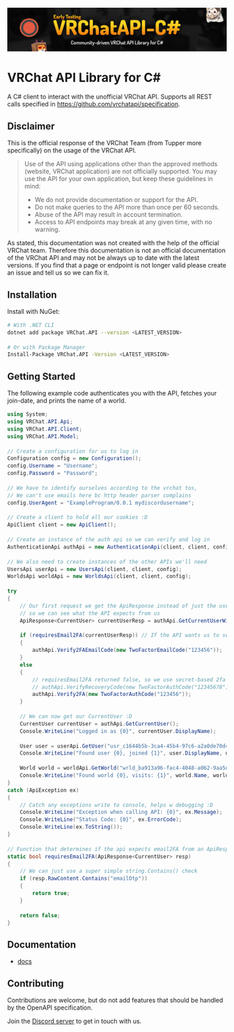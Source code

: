 ![](https://raw.githubusercontent.com/vrchatapi/vrchatapi.github.io/main/static/assets/img/lang/lang_csharp_banner_1500x300.png)

# VRChat API Library for C#

A C# client to interact with the unofficial VRChat API. Supports all REST calls specified in https://github.com/vrchatapi/specification.

## Disclaimer

This is the official response of the VRChat Team (from Tupper more specifically) on the usage of the VRChat API.

> Use of the API using applications other than the approved methods (website, VRChat application) are not officially supported. You may use the API for your own application, but keep these guidelines in mind:
> * We do not provide documentation or support for the API.
> * Do not make queries to the API more than once per 60 seconds.
> * Abuse of the API may result in account termination.
> * Access to API endpoints may break at any given time, with no warning.

As stated, this documentation was not created with the help of the official VRChat team. Therefore this documentation is not an official documentation of the VRChat API and may not be always up to date with the latest versions. If you find that a page or endpoint is not longer valid please create an issue and tell us so we can fix it.

## Installation

Install with NuGet:

```bash
# With .NET CLI
dotnet add package VRChat.API --version <LATEST_VERSION>

# Or with Package Manager
Install-Package VRChat.API -Version <LATEST_VERSION>
```

## Getting Started

The following example code authenticates you with the API, fetches your join-date, and prints the name of a world.

```csharp
using System;
using VRChat.API.Api;
using VRChat.API.Client;
using VRChat.API.Model;

// Create a configuration for us to log in
Configuration config = new Configuration();
config.Username = "Username";
config.Password = "Password";

// We have to identify ourselves according to the vrchat tos,
// We can't use emails here bc http header parser complains
config.UserAgent = "ExampleProgram/0.0.1 mydiscordusername"; 

// Create a client to hold all our cookies :D
ApiClient client = new ApiClient();

// Create an instance of the auth api so we can verify and log in
AuthenticationApi authApi = new AuthenticationApi(client, client, config);

// We also need to create instances of the other APIs we'll need
UsersApi userApi = new UsersApi(client, client, config);
WorldsApi worldApi = new WorldsApi(client, client, config);

try
{
    // Our first request we get the ApiResponse instead of just the user object,
    // so we can see what the API expects from us
    ApiResponse<CurrentUser> currentUserResp = authApi.GetCurrentUserWithHttpInfo();

    if (requiresEmail2FA(currentUserResp)) // If the API wants us to send an Email OTP code
    {
        authApi.Verify2FAEmailCode(new TwoFactorEmailCode("123456"));
    }
    else
    {
        // requiresEmail2FA returned false, so we use secret-based 2fa verification
        // authApi.VerifyRecoveryCode(new TwoFactorAuthCode("12345678")); // To Use a Recovery Code
        authApi.Verify2FA(new TwoFactorAuthCode("123456"));
    }

    // We can now get our CurrentUser :D
    CurrentUser currentUser = authApi.GetCurrentUser();
    Console.WriteLine("Logged in as {0}", currentUser.DisplayName);

    User user = userApi.GetUser("usr_c1644b5b-3ca4-45b4-97c6-a2a0de70d469");
    Console.WriteLine("Found user {0}, joined {1}", user.DisplayName, user.DateJoined);

    World world = worldApi.GetWorld("wrld_ba913a96-fac4-4048-a062-9aa5db092812");
    Console.WriteLine("Found world {0}, visits: {1}", world.Name, world.Visits);
} 
catch (ApiException ex)
{
    // Catch any exceptions write to console, helps w debugging :D
    Console.WriteLine("Exception when calling API: {0}", ex.Message);
    Console.WriteLine("Status Code: {0}", ex.ErrorCode);
    Console.WriteLine(ex.ToString());
}

// Function that determines if the api expects email2FA from an ApiResponse
static bool requiresEmail2FA(ApiResponse<CurrentUser> resp)
{
    // We can just use a super simple string.Contains() check
    if (resp.RawContent.Contains("emailOtp"))
    {
        return true;
    }

    return false;
}
```

## Documentation

 - [docs](docs/)

## Contributing

Contributions are welcome, but do not add features that should be handled by the OpenAPI specification.

Join the [Discord server](https://discord.gg/Ge2APMhPfD) to get in touch with us.
